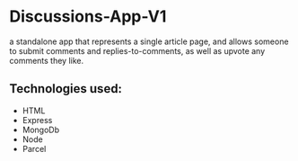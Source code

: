 # Discussions-App-V1

 a standalone app that represents a single article page, and allows someone to submit comments and replies-to-comments, as well as upvote any comments they like. 

## Technologies used: 

- HTML
- Express
- MongoDb
- Node
- Parcel



